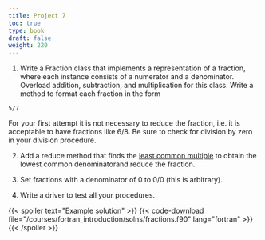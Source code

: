 ```yaml
---
title: Project 7
toc: true
type: book
draft: false
weight: 220
---
```


1. Write a Fraction class that implements a representation of a fraction, where each instance consists of a numerator and a denominator. Overload addition, subtraction, and multiplication for this class.  Write a method to format each fraction in the form
```no-highlight
5/7
```
For your first attempt it is not necessary to reduce the fraction, i.e. it is acceptable to have fractions like 6/8. Be sure to check for division by zero in your division procedure.

2. Add a reduce method that finds the [least common multiple](https://en.wikipedia.org/wiki/Least_common_multiple) to obtain the lowest common denominatorand reduce the fraction.

3. Set fractions with a denominator of 0 to 0/0 (this is arbitrary).

4. Write a driver to test all your procedures.

{{< spoiler text="Example solution" >}}
{{< code-download file="/courses/fortran_introduction/solns/fractions.f90" lang="fortran" >}}
{{< /spoiler >}}

